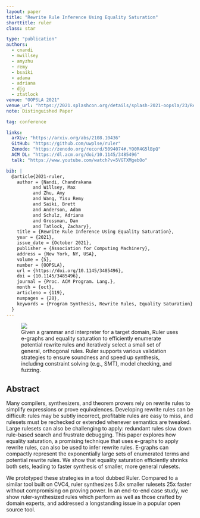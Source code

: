```yaml
---
layout: paper
title: "Rewrite Rule Inference Using Equality Saturation"
shorttitle: ruler
class: star

type: "publication"
authors:
  - cnandi
  - mwillsey
  - amyzhu
  - remy
  - bsaiki
  - adama
  - adriana
  - djg
  - ztatlock
venue: "OOPSLA 2021"
venue_url: "https://2021.splashcon.org/details/splash-2021-oopsla/23/Rewrite-Rule-Inference-Using-Equality-Saturation"
note: Distinguished Paper

tag: conference

links:
  arXiv: "https://arxiv.org/abs/2108.10436"
  GitHub: "https://github.com/uwplse/ruler"
  Zenodo: "https://zenodo.org/record/5094074#.YO0R4G5lBpQ"
  ACM DL: "https://dl.acm.org/doi/10.1145/3485496"
  talk: "https://www.youtube.com/watch?v=5VGTXMgebOo"

bib: |
  @article{2021-ruler,
    author = {Nandi, Chandrakana 
          and Willsey, Max 
          and Zhu, Amy 
          and Wang, Yisu Remy 
          and Saiki, Brett 
          and Anderson, Adam 
          and Schulz, Adriana 
          and Grossman, Dan 
          and Tatlock, Zachary},
    title = {Rewrite Rule Inference Using Equality Saturation},
    year = {2021},
    issue_date = {October 2021},
    publisher = {Association for Computing Machinery},
    address = {New York, NY, USA},
    volume = {5},
    number = {OOPSLA},
    url = {https://doi.org/10.1145/3485496},
    doi = {10.1145/3485496},
    journal = {Proc. ACM Program. Lang.},
    month = {oct},
    articleno = {119},
    numpages = {28},
    keywords = {Program Synthesis, Rewrite Rules, Equality Saturation}
  }
---
```


<figure class="fullwidth">
  <img src="/assets/ruler-overview.png">
  <figcaption>
  Given a grammar and interpreter for a target domain, Ruler uses e-graphs and
  equality saturation to efficiently enumerate potential rewrite rules and iteratively select a small set of general,
  orthogonal rules.
  Ruler supports various validation strategies to ensure soundness and speed up synthesis,
  including constraint solving (e.g., SMT), model checking, and fuzzing.
  </figcaption>
</figure>

## Abstract

Many compilers, synthesizers, and theorem provers rely on rewrite
rules to simplify expressions or prove equivalences. Developing
rewrite rules can be difficult: rules may be subtly incorrect,
profitable rules are easy to miss, and rulesets must be rechecked or
extended whenever semantics are tweaked. Large rulesets can also be
challenging to apply: redundant rules slow down rule-based search and
frustrate debugging. This paper explores how equality saturation, a
promising technique that uses e-graphs to apply rewrite rules, can
also be used to infer rewrite rules. E-graphs can compactly represent
the exponentially large sets of enumerated terms and potential rewrite
rules. We show that equality saturation efficiently shrinks both sets,
leading to faster synthesis of smaller, more general rulesets.

We prototyped these strategies in a tool dubbed Ruler. Compared to a
similar tool built on CVC4, ruler synthesizes 5.8x smaller rulesets
25x faster without compromising on proving power. In an end-to-end
case study, we show ruler-synthesized rules which perform as well as
those crafted by domain experts, and addressed a longstanding issue in
a popular open source tool.
